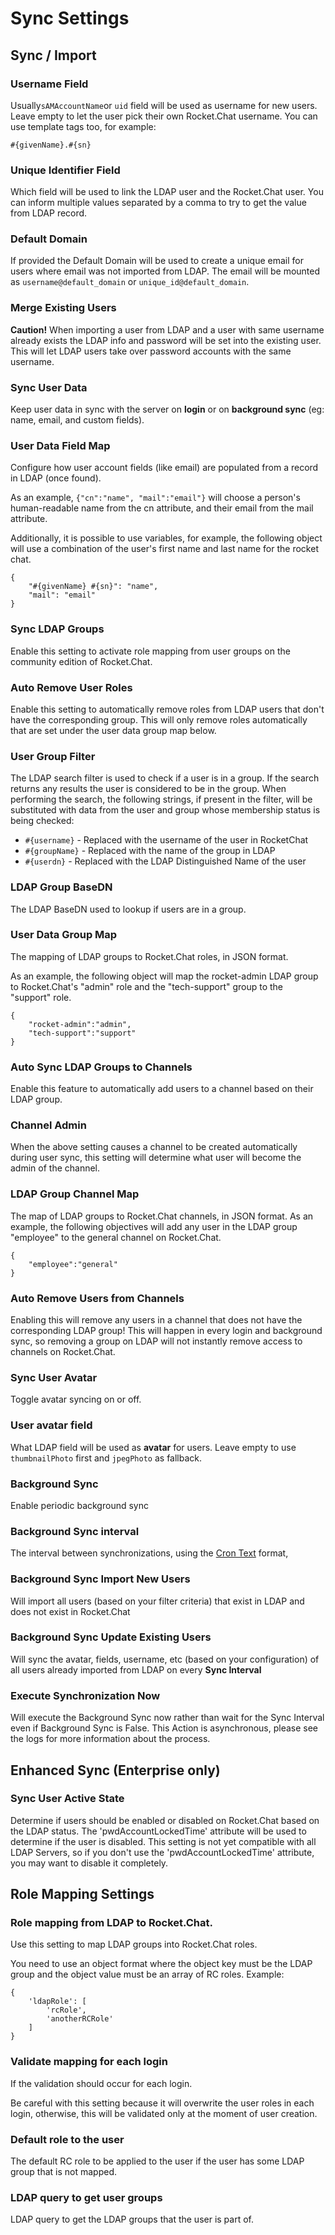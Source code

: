 # Sync Settings

## Sync / Import

### Username Field

Usually`sAMAccountName`or `uid` field will be used as username for new users. Leave empty to let the user pick their own Rocket.Chat username. You can use template tags too, for example:

```text
#{givenName}.#{sn}
```

### Unique Identifier Field

Which field will be used to link the LDAP user and the Rocket.Chat user. You can inform multiple values separated by a comma to try to get the value from LDAP record.

### Default Domain

If provided the Default Domain will be used to create a unique email for users where email was not imported from LDAP. The email will be mounted as `username@default_domain` or `unique_id@default_domain`.

### Merge Existing Users

**Caution!** When importing a user from LDAP and a user with same username already exists the LDAP info and password will be set into the existing user. This will let LDAP users take over password accounts with the same username.

### Sync User Data

Keep user data in sync with the server on **login** or on **background sync** \(eg: name, email, and custom fields\).

### User Data Field Map

Configure how user account fields \(like email\) are populated from a record in LDAP \(once found\).

As an example, `{"cn":"name", "mail":"email"}` will choose a person's human-readable name from the cn attribute, and their email from the mail attribute.

Additionally, it is possible to use variables, for example, the following object will use a combination of the user's first name and last name for the rocket chat.

```text
{
    "#{givenName} #{sn}": "name",
    "mail": "email"
}
```

### Sync LDAP Groups

Enable this setting to activate role mapping from user groups on the community edition of Rocket.Chat.

### Auto Remove User Roles

Enable this setting to automatically remove roles from LDAP users that don't have the corresponding group. This will only remove roles automatically that are set under the user data group map below.

### User Group Filter

The LDAP search filter is used to check if a user is in a group. If the search returns any results the user is considered to be in the group. When performing the search, the following strings, if present in the filter, will be substituted with data from the user and group whose membership status is being checked:

* `#{username}` - Replaced with the username of the user in RocketChat
* `#{groupName}` - Replaced with the name of the group in LDAP
* `#{userdn}` - Replaced with the LDAP Distinguished Name of the user

### LDAP Group BaseDN

The LDAP BaseDN used to lookup if users are in a group.

### User Data Group Map

The mapping of LDAP groups to Rocket.Chat roles, in JSON format.

As an example, the following object will map the rocket-admin LDAP group to Rocket.Chat's "admin" role and the "tech-support" group to the "support" role.

```text
{
    "rocket-admin":"admin",
    "tech-support":"support"
}
```

### Auto Sync LDAP Groups to Channels

Enable this feature to automatically add users to a channel based on their LDAP group.

### Channel Admin

When the above setting causes a channel to be created automatically during user sync, this setting will determine what user will become the admin of the channel.

### LDAP Group Channel Map

The map of LDAP groups to Rocket.Chat channels, in JSON format. As an example, the following objectives will add any user in the LDAP group "employee" to the general channel on Rocket.Chat.

```text
{
    "employee":"general"
}
```

### Auto Remove Users from Channels

Enabling this will remove any users in a channel that does not have the corresponding LDAP group! This will happen in every login and background sync, so removing a group on LDAP will not instantly remove access to channels on Rocket.Chat.

### Sync User Avatar

Toggle avatar syncing on or off.

### User avatar field

What LDAP field will be used as **avatar** for users. Leave empty to use `thumbnailPhoto` first and `jpegPhoto` as fallback.

### Background Sync

Enable periodic background sync

### Background Sync interval

The interval between synchronizations, using the [Cron Text](https://bunkat.github.io/later/parsers.html#text) format,

### Background Sync Import New Users

Will import all users \(based on your filter criteria\) that exist in LDAP and does not exist in Rocket.Chat

### Background Sync Update Existing Users

Will sync the avatar, fields, username, etc \(based on your configuration\) of all users already imported from LDAP on every **Sync Interval**

### Execute Synchronization Now

Will execute the Background Sync now rather than wait for the Sync Interval even if Background Sync is False. This Action is asynchronous, please see the logs for more information about the process.

## Enhanced Sync \(Enterprise only\)

### Sync User Active State

Determine if users should be enabled or disabled on Rocket.Chat based on the LDAP status. The 'pwdAccountLockedTime' attribute will be used to determine if the user is disabled. This setting is not yet compatible with all LDAP Servers, so if you don't use the 'pwdAccountLockedTime' attribute, you may want to disable it completely.

## Role Mapping Settings

### Role mapping from LDAP to Rocket.Chat.

Use this setting to map LDAP groups into Rocket.Chat roles.

You need to use an object format where the object key must be the LDAP group and the object value must be an array of RC roles. Example:

```text
{
    'ldapRole': [
        'rcRole',
        'anotherRCRole'
    ]
}
```

### Validate mapping for each login

If the validation should occur for each login.

Be careful with this setting because it will overwrite the user roles in each login, otherwise, this will be validated only at the moment of user creation.

### Default role to the user

The default RC role to be applied to the user if the user has some LDAP group that is not mapped.

### LDAP query to get user groups

LDAP query to get the LDAP groups that the user is part of.

